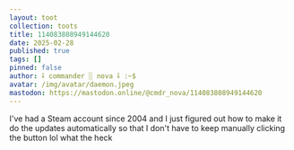 ```yaml
---
layout: toot
collection: toots
title: 114083808949144620
date: 2025-02-28
published: true
tags: []
pinned: false
author: ⸸ commander ░ nova ⸸ :~$
avatar: /img/avatar/daemon.jpeg
mastodon: https://mastodon.online/@cmdr_nova/114083808949144620
---
```


I've had a Steam account since 2004 and I just figured out how to make it do the updates automatically so that I don't have to keep manually clicking the button lol what the heck
